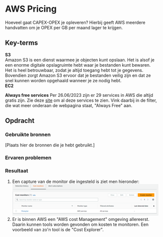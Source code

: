 # AWS Pricing
Hoeveel gaat CAPEX-OPEX je opleveren? Hierbij geeft AWS meerdere handvatten om je OPEX per GB per maand lager te krijgen. 

## Key-terms
  
**S3**  
Amazon S3 is een dienst waarmee je objecten kunt opslaan. Het is alsof je een enorme digitale opslagruimte hebt waar je bestanden kunt bewaren. Het is heel betrouwbaar, zodat je altijd toegang hebt tot je gegevens. Bovendien zorgt Amazon S3 ervoor dat je bestanden veilig zijn en dat ze snel kunnen worden opgehaald wanneer je ze nodig hebt.  
**EC2**  

**Always free services**
Per 26.06/2023 zijn er 29 services in AWS die altijd gratis zijn. Zie deze [site](https://aws.amazon.com/pricing/)  om al deze services te zien. Vink daarbij in de filter, die wat meer onderaan de webpagina staat, "Always Free" aan. 

## Opdracht
### Gebruikte bronnen
[Plaats hier de bronnen die je hebt gebruikt.]

### Ervaren problemen


### Resultaat
1. Een capture van de monitor die ingesteld is ziet men hieronder:  
![moneytor](./Capture_Moneytor.PNG)   
2. Er is binnen AWS een "AWS cost Management" omgeving allereerst. Daarin kunnen tools worden gevonden om kosten te monitoren. Een voorbeeld van zo'n tool is de "Cost Explorer". 


